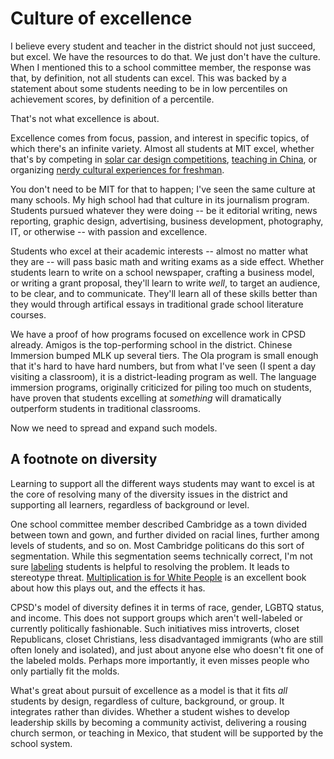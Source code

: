 Culture of excellence
==========

I believe every student and teacher in the district should not just
succeed, but excel. We have the resources to do that. We just don't
have the culture. When I mentioned this to a school committee member,
the response was that, by definition, not all students can excel. This
was backed by a statement about some students needing to be in low
percentiles on achievement scores, by definition of a percentile.

That's not what excellence is about.

Excellence comes from focus, passion, and interest in specific topics,
of which there's an infinite variety. Almost all students at MIT
excel, whether that's by competing in [solar car design
competitions](http://solar-cars.scripts.mit.edu/main/), [teaching in
China](https://ceti.mit.edu/), or organizing [nerdy cultural
experiences for
freshman](http://web.mit.edu/random-hall/www/rush.shtml).

You don't need to be MIT for that to happen; I've seen the same
culture at many schools. My high school had that culture in its
journalism program. Students pursued whatever they were doing -- be it
editorial writing, news reporting, graphic design, advertising,
business development, photography, IT, or otherwise -- with passion
and excellence.

Students who excel at their academic interests -- almost no matter
what they are -- will pass basic math and writing exams as a side
effect. Whether students learn to write on a school newspaper,
crafting a business model, or writing a grant proposal, they'll learn
to write *well*, to target an audience, to be clear, and to
communicate. They'll learn all of these skills better than they would
through artifical essays in traditional grade school literature
courses.

We have a proof of how programs focused on excellence work in CPSD
already. Amigos is the top-performing school in the district. Chinese
Immersion bumped MLK up several tiers. The Ola program is small enough
that it's hard to have hard numbers, but from what I've seen (I spent
a day visiting a classroom), it is a district-leading program as
well. The language immersion programs, originally criticized for
piling too much on students, have proven that students excelling at
*something* will dramatically outperform students in traditional
classrooms.

Now we need to spread and expand such models.

A footnote on diversity
----------

Learning to support all the different ways students may want to excel
is at the core of resolving many of the diversity issues in the
district and supporting all learners, regardless of background or
level.

One school committee member described Cambridge as a town divided
between town and gown, and further divided on racial lines, further
among levels of students, and so on. Most Cambridge politicans do this
sort of segmentation. While this segmentation seems technically
correct, I'm not sure
[labeling](https://simplypsychology.org/robbers-cave.html) students is
helpful to resolving the problem. It leads to stereotype threat.
[Multiplication is for White
People](https://www.amazon.com/Multiplication-White-People-Expectations-People%C2%92s/dp/1595588981)
is an excellent book about how this plays out, and the effects it has.

CPSD's model of diversity defines it in terms of race, gender, LGBTQ
status, and income. This does not support groups which aren't
well-labeled or currently politically fashionable. Such initiatives
miss introverts, closet Republicans, closet Christians, less
disadvantaged immigrants (who are still often lonely and isolated),
and just about anyone else who doesn't fit one of the labeled
molds. Perhaps more importantly, it even misses people who only
partially fit the molds.

What's great about pursuit of excellence as a model is that it fits
*all* students by design, regardless of culture, background, or
group. It integrates rather than divides. Whether a student wishes to
develop leadership skills by becoming a community activist, delivering
a rousing church sermon, or teaching in Mexico, that student will be
supported by the school system.